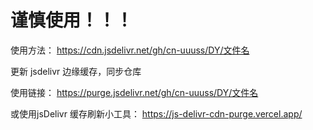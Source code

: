 # 谨慎使用！！！

使用方法：
https://cdn.jsdelivr.net/gh/cn-uuuss/DY/文件名  

更新 jsdelivr 边缘缓存，同步仓库

使用链接：
https://purge.jsdelivr.net/gh/cn-uuuss/DY/文件名

或使用jsDelivr 缓存刷新小工具：
https://js-delivr-cdn-purge.vercel.app/  
